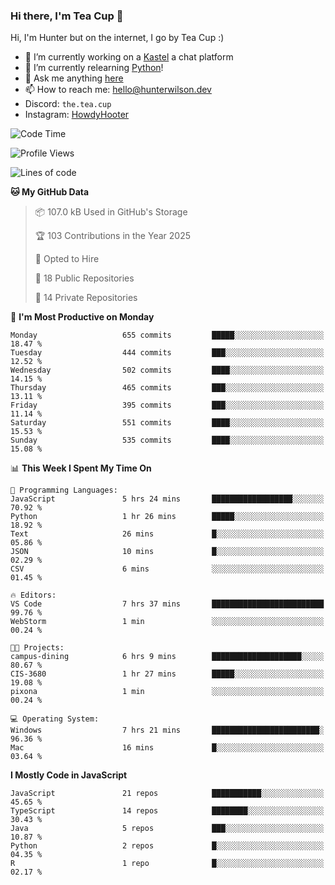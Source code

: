### Hi there, I'm Tea Cup 👋 

Hi, I'm Hunter but on the internet, I go by Tea Cup :)

- 🔭 I’m currently working on a [Kastel](https://github.com/KastelApp) a chat platform
- 🌱 I’m currently relearning [Python](https://github.com/TheTeaCup/CIS-3680)!
- 💬 Ask me anything [here](https://github.com/TheTeaCup/TheTeaCup/issues)
- 📫 How to reach me: [hello@hunterwilson.dev](mailto:hello@hunterwilson.dev)
- Discord: `the.tea.cup`
- Instagram: [HowdyHooter](https://instagram.com/HowdyHooter)

<!--START_SECTION:waka-->
![Code Time](http://img.shields.io/badge/Code%20Time-613%20hrs%2016%20mins-blue)

![Profile Views](http://img.shields.io/badge/Profile%20Views-0-blue)

![Lines of code](https://img.shields.io/badge/From%20Hello%20World%20I%27ve%20Written-1.4%20million%20lines%20of%20code-blue)

**🐱 My GitHub Data** 

> 📦 107.0 kB Used in GitHub's Storage 
 > 
> 🏆 103 Contributions in the Year 2025
 > 
> 💼 Opted to Hire
 > 
> 📜 18 Public Repositories 
 > 
> 🔑 14 Private Repositories 
 > 
📅 **I'm Most Productive on Monday** 

```text
Monday                   655 commits         █████░░░░░░░░░░░░░░░░░░░░   18.47 % 
Tuesday                  444 commits         ███░░░░░░░░░░░░░░░░░░░░░░   12.52 % 
Wednesday                502 commits         ████░░░░░░░░░░░░░░░░░░░░░   14.15 % 
Thursday                 465 commits         ███░░░░░░░░░░░░░░░░░░░░░░   13.11 % 
Friday                   395 commits         ███░░░░░░░░░░░░░░░░░░░░░░   11.14 % 
Saturday                 551 commits         ████░░░░░░░░░░░░░░░░░░░░░   15.53 % 
Sunday                   535 commits         ████░░░░░░░░░░░░░░░░░░░░░   15.08 % 
```


📊 **This Week I Spent My Time On** 

```text
💬 Programming Languages: 
JavaScript               5 hrs 24 mins       ██████████████████░░░░░░░   70.92 % 
Python                   1 hr 26 mins        █████░░░░░░░░░░░░░░░░░░░░   18.92 % 
Text                     26 mins             █░░░░░░░░░░░░░░░░░░░░░░░░   05.86 % 
JSON                     10 mins             █░░░░░░░░░░░░░░░░░░░░░░░░   02.29 % 
CSV                      6 mins              ░░░░░░░░░░░░░░░░░░░░░░░░░   01.45 % 

🔥 Editors: 
VS Code                  7 hrs 37 mins       █████████████████████████   99.76 % 
WebStorm                 1 min               ░░░░░░░░░░░░░░░░░░░░░░░░░   00.24 % 

🐱‍💻 Projects: 
campus-dining            6 hrs 9 mins        ████████████████████░░░░░   80.67 % 
CIS-3680                 1 hr 27 mins        █████░░░░░░░░░░░░░░░░░░░░   19.08 % 
pixona                   1 min               ░░░░░░░░░░░░░░░░░░░░░░░░░   00.24 % 

💻 Operating System: 
Windows                  7 hrs 21 mins       ████████████████████████░   96.36 % 
Mac                      16 mins             █░░░░░░░░░░░░░░░░░░░░░░░░   03.64 % 
```

**I Mostly Code in JavaScript** 

```text
JavaScript               21 repos            ███████████░░░░░░░░░░░░░░   45.65 % 
TypeScript               14 repos            ████████░░░░░░░░░░░░░░░░░   30.43 % 
Java                     5 repos             ███░░░░░░░░░░░░░░░░░░░░░░   10.87 % 
Python                   2 repos             █░░░░░░░░░░░░░░░░░░░░░░░░   04.35 % 
R                        1 repo              █░░░░░░░░░░░░░░░░░░░░░░░░   02.17 % 
```




<!--END_SECTION:waka-->
